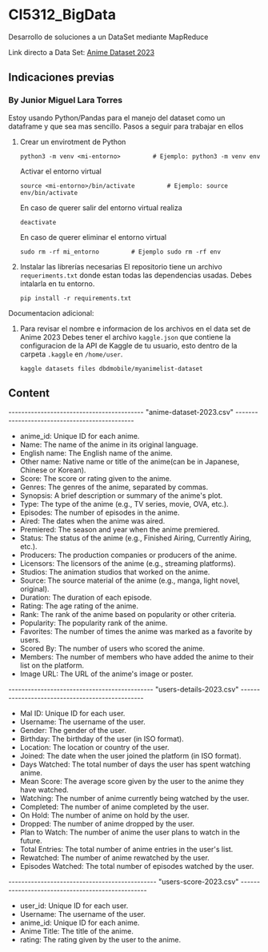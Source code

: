 # CI5312_BigData
Desarrollo de soluciones a un DataSet mediante MapReduce

Link directo a Data Set: [Anime Dataset 2023](https://www.kaggle.com/datasets/dbdmobile/myanimelist-dataset)

## Indicaciones previas

### By Junior Miguel Lara Torres

Estoy usando Python/Pandas para el manejo del dataset como un dataframe y que sea mas sencillo.
Pasos a seguir para trabajar en ellos

1. Crear un envirotment de Python
	```
	python3 -m venv <mi-entorno>         # Ejemplo: python3 -m venv env
	```
	Activar el entorno virtual
	```
	source <mi-entorno>/bin/activate         # Ejemplo: source env/bin/activate
	```
	En caso de querer salir del entorno virtual realiza
	```
	deactivate
	```
	En caso de querer eliminar el entorno virtual
	```
	sudo rm -rf mi_entorno         # Ejemplo sudo rm -rf env
	```
2. Instalar las librerías necesarias
	El repositorio tiene un archivo `requeriments.txt` donde estan todas las dependencias usadas.
	Debes intalarla en tu entorno. 
	```
	pip install -r requirements.txt
	```
	
Documentacion adicional:

1. Para revisar el nombre e informacion de los archivos en el data set de Anime 2023
	Debes tener el archivo `kaggle.json` que contiene la configuracion de la API de Kaggle de tu usuario, esto
	dentro de la carpeta `.kaggle` en `/home/user`.
	```
	kaggle datasets files dbdmobile/myanimelist-dataset
	```

## Content

------------------------------------------ "anime-dataset-2023.csv" ----------------------------------------------

* anime_id: Unique ID for each anime.
* Name: The name of the anime in its original language.
* English name: The English name of the anime.
* Other name: Native name or title of the anime(can be in Japanese, Chinese or Korean).
* Score: The score or rating given to the anime.
* Genres: The genres of the anime, separated by commas.
* Synopsis: A brief description or summary of the anime's plot.
* Type: The type of the anime (e.g., TV series, movie, OVA, etc.).
* Episodes: The number of episodes in the anime.
* Aired: The dates when the anime was aired.
* Premiered: The season and year when the anime premiered.
* Status: The status of the anime (e.g., Finished Airing, Currently Airing, etc.).
* Producers: The production companies or producers of the anime.
* Licensors: The licensors of the anime (e.g., streaming platforms).
* Studios: The animation studios that worked on the anime.
* Source: The source material of the anime (e.g., manga, light novel, original).
* Duration: The duration of each episode.
* Rating: The age rating of the anime.
* Rank: The rank of the anime based on popularity or other criteria.
* Popularity: The popularity rank of the anime.
* Favorites: The number of times the anime was marked as a favorite by users.
* Scored By: The number of users who scored the anime.
* Members: The number of members who have added the anime to their list on the platform.
* Image URL: The URL of the anime's image or poster.

--------------------------------------------- "users-details-2023.csv" ------------------------------------------------

* Mal ID: Unique ID for each user.
* Username: The username of the user.
* Gender: The gender of the user.
* Birthday: The birthday of the user (in ISO format).
* Location: The location or country of the user.
* Joined: The date when the user joined the platform (in ISO format).
* Days Watched: The total number of days the user has spent watching anime.
* Mean Score: The average score given by the user to the anime they have watched.
* Watching: The number of anime currently being watched by the user.
* Completed: The number of anime completed by the user.
* On Hold: The number of anime on hold by the user.
* Dropped: The number of anime dropped by the user.
* Plan to Watch: The number of anime the user plans to watch in the future.
* Total Entries: The total number of anime entries in the user's list.
* Rewatched: The number of anime rewatched by the user.
* Episodes Watched: The total number of episodes watched by the user.

---------------------------------------------- "users-score-2023.csv" -------------------------------------------------

* user_id: Unique ID for each user.
* Username: The username of the user.
* anime_id: Unique ID for each anime.
* Anime Title: The title of the anime.
* rating: The rating given by the user to the anime.
